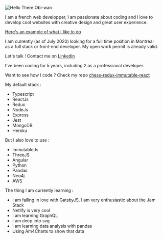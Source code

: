 ![Hello There Obi-wan](https://i.imgur.com/vku6ngY.jpg)

I am a french web developper, I am passionate about coding and I love to develop cool websites with creative design and great user experience.

[Here's an example of what I like to do](https://www.electronicmusicforpeoplewhodontlikeelectronicmusic.com/)

I am currently (as of July 2020) looking for a full time position in Montréal as a full stack or front-end developer. My open work permit is already valid.

Let's talk ! Contact me on [Linkedin](https://www.linkedin.com/)

I've been coding for 5 years, including 2 as a professional developer.

Want to see how I code ? Check my repo [chess-redux-immutable-react](https://github.com/Instant-Monkey/chess-redux-immutable-react/tree/master/src)

My default stack :

- Typescript
- ReactJs
- Redux
- NodeJs
- Express
- Jest
- MongoDB
- Heroku

But I also love to use :

- ImmutableJs
- ThreeJS
- Angular
- Python
- Pandas
- Neo4j
- AWS

The thing I am currently learning :

- I am falling in love with GatsbyJS, I am very enthusiastic about the Jam Stack
- Netlify is very cool
- I am learning GraphQL
- I am deep into svg
- I am learning data analysis with pandas
- Using Am4Charts to show that data
